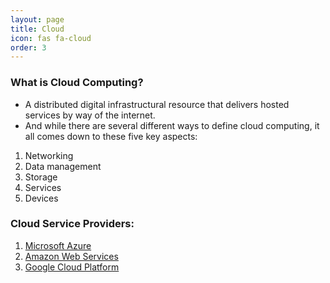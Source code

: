 ```yaml
---
layout: page
title: Cloud
icon: fas fa-cloud
order: 3
---
```


### What is Cloud Computing?

- A distributed digital infrastructural resource that delivers hosted services by way of the internet.
- And while there are several different ways to define cloud computing, it all comes down to these five key aspects:

1. Networking
2. Data management
3. Storage
4. Services
5. Devices


### Cloud Service Providers:

1. [Microsoft Azure](/pages/cloud/azure/introductiontoazure)
2. [Amazon Web Services](/pages/cloud/aws/introductiontoaws)
3. [Google Cloud Platform](/pages/cloud/gcp/introductiontogcp)